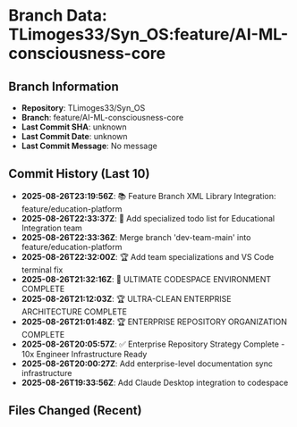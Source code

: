 # Branch Data: TLimoges33/Syn_OS:feature/AI-ML-consciousness-core

## Branch Information
- **Repository**: TLimoges33/Syn_OS
- **Branch**: feature/AI-ML-consciousness-core
- **Last Commit SHA**: unknown
- **Last Commit Date**: unknown
- **Last Commit Message**: No message

## Commit History (Last 10)
- **2025-08-26T23:19:56Z**: 📚 Feature Branch XML Library Integration: feature/education-platform
- **2025-08-26T22:33:37Z**: 🎯 Add specialized todo list for Educational Integration team
- **2025-08-26T22:33:36Z**: Merge branch 'dev-team-main' into feature/education-platform
- **2025-08-26T22:32:00Z**: 🏆 Add team specializations and VS Code terminal fix
- **2025-08-26T21:32:16Z**: 🚀 ULTIMATE CODESPACE ENVIRONMENT COMPLETE
- **2025-08-26T21:12:03Z**: 🏆 ULTRA-CLEAN ENTERPRISE ARCHITECTURE COMPLETE
- **2025-08-26T21:01:48Z**: 🏆 ENTERPRISE REPOSITORY ORGANIZATION COMPLETE
- **2025-08-26T20:05:57Z**: ✅ Enterprise Repository Strategy Complete - 10x Engineer Infrastructure Ready
- **2025-08-26T20:00:27Z**: Add enterprise-level documentation sync infrastructure
- **2025-08-26T19:33:56Z**: Add Claude Desktop integration to codespace

## Files Changed (Recent)
